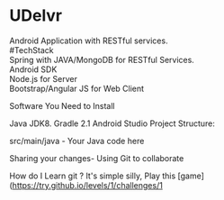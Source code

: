 # UDelvr
Android Application with RESTful services.<br>
#TechStack<br>
Spring with JAVA/MongoDB for RESTful Services.<br>
Android SDK<br>
Node.js for Server<br>
Bootstrap/Angular JS for Web Client<br>

Software You Need to Install

Java JDK8.
Gradle 2.1
Android Studio
Project Structure:

src/main/java - Your Java code here

Sharing your changes- Using Git to collaborate

How do I Learn git ? It's simple silly, Play this [game](https://try.github.io/levels/1/challenges/1

